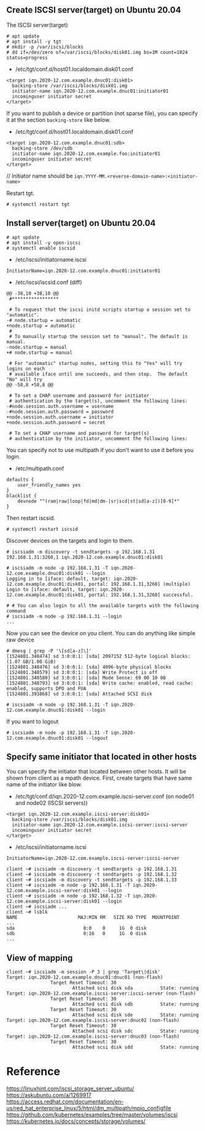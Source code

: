 
## Create ISCSI server(target) on Ubuntu 20.04

The ISCSI server(target)

```
# apt update
# apt install -y tgt
# mkdir -p /var/iscsi/blocks
# dd if=/dev/zero of=/var/iscsi/blocks/disk01.img bs=1M count=1024 status=progress
```

* /etc/tgt/conf.d/host01.localdomain.disk01.conf
```
<target iqn.2020-12.com.example.dnuc01:disk01>
  backing-store /var/iscsi/blocks/disk01.img
  initiator-name iqn.2020-12.com.example.dnuc01:initiator01
  incominguser initiator secret
</target>
```

If you want to publish a device or partition (not sparse file), you can specify it at the section `backing-store` like below.

* /etc/tgt/conf.d/host01.localdomain.disk01.conf
```
<target iqn.2020-12.com.example.dnuc01:sdb>
  backing-store /dev/sdb
  initiator-name iqn.2020-12.com.example.foo:initiator01
  incominguser initiator secret
</target>
```

// Initiator name should be `iqn.YYYY-MM.<reverse-domain-name>:<initiator-name>`

Restart tgt.

```
# systemctl restart tgt
```

## Install server(target) on Ubuntu 20.04

```
# apt update
# apt install -y open-iscsi
# systemctl enable iscsid
```

* /etc/iscsi/initiatorname.iscsi
```
InitiatorName=iqn.2020-12.com.example.dnuc01:initiator01
```

* /etc/iscsi/iscsid.conf (diff)
```
@@ -38,10 +38,10 @@
 #*****************

 # To request that the iscsi initd scripts startup a session set to "automatic".
-# node.startup = automatic
+node.startup = automatic
 #
 # To manually startup the session set to "manual". The default is manual.
-node.startup = manual
+# node.startup = manual

 # For "automatic" startup nodes, setting this to "Yes" will try logins on each
 # available iface until one succeeds, and then stop.  The default "No" will try
@@ -58,8 +58,8 @@

 # To set a CHAP username and password for initiator
 # authentication by the target(s), uncomment the following lines:
-#node.session.auth.username = username
-#node.session.auth.password = password
+node.session.auth.username = initiator
+node.session.auth.password = secret

 # To set a CHAP username and password for target(s)
 # authentication by the initiator, uncomment the following lines:
```

You can specify not to use multipath if you don't want to use it before you login.

* /etc/multipath.conf
```
defaults {
    user_friendly_names yes
}
blacklist {
    devnode "^(ram|raw|loop|fd|md|dm-|sr|scd|st|sd[a-z])[0-9]*"
}
```

Then restart iscsid.

```
# systemctl restart iscsid
```

Discover devices on the targets and login to them.

```
# iscsiadm -m discovery -t sendtargets -p 192.168.1.31
192.168.1.31:3260,1 iqn.2020-12.com.example.dnuc01:disk01

# iscsiadm -m node -p 192.168.1.31 -T iqn.2020-12.com.example.dnuc01:disk01 --login
Logging in to [iface: default, target: iqn.2020-12.com.example.dnuc01:disk01, portal: 192.168.1.31,3260] (multiple)
Login to [iface: default, target: iqn.2020-12.com.example.dnuc01:disk01, portal: 192.168.1.31,3260] successful.

# # You can also login to all the available targets with the following command
# iscsiadm -m node -p 192.168.1.31 --login
...
```

Now you can see the device on you client.
You can do anything like simple raw device

```
# dmesg | grep -P '\[sd[a-z]\]'
[1524801.348474] sd 3:0:0:1: [sda] 2097152 512-byte logical blocks: (1.07 GB/1.00 GiB)
[1524801.348476] sd 3:0:0:1: [sda] 4096-byte physical blocks
[1524801.348579] sd 3:0:0:1: [sda] Write Protect is off
[1524801.348580] sd 3:0:0:1: [sda] Mode Sense: 69 00 10 08
[1524801.348793] sd 3:0:0:1: [sda] Write cache: enabled, read cache: enabled, supports DPO and FUA
[1524801.393868] sd 3:0:0:1: [sda] Attached SCSI disk
```

```
# iscsiadm -m node -p 192.168.1.31 -T iqn.2020-12.com.example.dnuc01:disk01 --login
```

If you want to logout

```
# iscsiadm -m node -p 192.168.1.31 -T iqn.2020-12.com.example.dnuc01:disk01 --logout
```

## Specify same initiator that located in other hosts

You can specify the initiator that located between other hosts.
It will be shown from client as a mpath device.
First, create targets that have same name of the initiator like blow.

* /etc/tgt/conf.d/iqn.2020-12.com.example.iscsi-server.conf (on node01 and node02 (ISCSI servers))
```
<target iqn.2020-12.com.example.iscsi-server:disk01>
  backing-store /var/iscsi/blocks/disk01.img
  initiator-name iqn.2020-12.com.example.iscsi-server:iscsi-server
  incominguser initiator secret
</target>
```

* /etc/iscsi/initiatorname.iscsi
```
InitiatorName=iqn.2020-12.com.example.iscsi-server:iscsi-server
```

```
client ~# iscsiadm -m discovery -t sendtargets -p 192.168.1.31
client ~# iscsiadm -m discovery -t sendtargets -p 192.168.1.32
client ~# iscsiadm -m discovery -t sendtargets -p 192.168.1.33
client ~# iscsiadm -m node -p 192.168.1.31 -T iqn.2020-12.com.example.iscsi-server:disk01 --login
client ~# iscsiadm -m node -p 192.168.1.32 -T iqn.2020-12.com.example.iscsi-server:disk01 --login
client ~# iscsiadm ...
client ~# lsblk
NAME                      MAJ:MIN RM   SIZE RO TYPE  MOUNTPOINT
...
sda                         8:0    0     1G  0 disk
sdb                         8:16   0     1G  0 disk
...
```

## View of mapping

```
client ~# iscsiadm -m session -P 3 | grep 'Target\|disk'
Target: iqn.2020-12.com.example.dnuc01:dnuc01 (non-flash)
                Target Reset Timeout: 30
                        Attached scsi disk sda          State: running
Target: iqn.2020-12.com.example.iscsi-server:iscsi-server (non-flash)
                Target Reset Timeout: 30
                        Attached scsi disk sdb          State: running
                Target Reset Timeout: 30
                        Attached scsi disk sde          State: running
Target: iqn.2020-12.com.example.iscsi-server:dnuc02 (non-flash)
                Target Reset Timeout: 30
                        Attached scsi disk sdc          State: running
Target: iqn.2020-12.com.example.iscsi-server:dnuc03 (non-flash)
                Target Reset Timeout: 30
                        Attached scsi disk sdd          State: running
```

# Reference
https://linuxhint.com/iscsi_storage_server_ubuntu/
https://askubuntu.com/a/1269917
https://access.redhat.com/documentation/en-us/red_hat_enterprise_linux/5/html/dm_multipath/mpio_configfile
https://github.com/kubernetes/examples/tree/master/volumes/iscsi
https://kubernetes.io/docs/concepts/storage/volumes/
